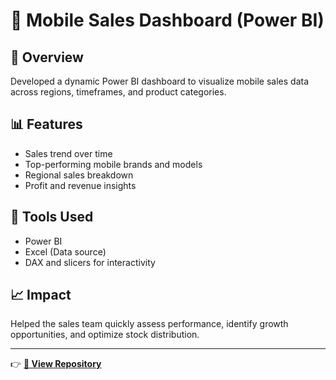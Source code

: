 # 📱 Mobile Sales Dashboard (Power BI)

## 📌 Overview
Developed a dynamic Power BI dashboard to visualize mobile sales data across regions, timeframes, and product categories.

## 📊 Features
- Sales trend over time
- Top-performing mobile brands and models
- Regional sales breakdown
- Profit and revenue insights

## 🧰 Tools Used
- Power BI
- Excel (Data source)
- DAX and slicers for interactivity

## 📈 Impact
Helped the sales team quickly assess performance, identify growth opportunities, and optimize stock distribution.

---

👉 [**📂 View Repository**](https://github.com/NabinM31/My-Data-Projects/tree/main/Power%20BI)
